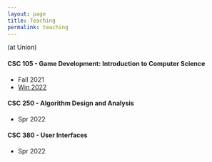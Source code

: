 ```yaml
---
layout: page
title: Teaching
permalink: teaching
---
```


<!-- <p class="message">
  Hey there! This page is included as an example. Feel free to customize it for your own use upon downloading. Carry on!
</p> -->

(at Union)

#### CSC 105 - Game Development: Introduction to Computer Science 
* Fall 2021 
* [Win 2022]()

#### CSC 250 - Algorithm Design and Analysis 
* Spr 2022

#### CSC 380 - User Interfaces 
* Spr 2022

<!-- * [Hyde](http://hyde.getpoole.com)
* [Lanyon](http://lanyon.getpoole.com)

Learn more and contribute on [GitHub](https://github.com/poole).

## Setup

Some fun facts about the setup of this project include:

* Built for [Jekyll](http://jekyllrb.com)
* Developed on GitHub and hosted for free on [GitHub Pages](https://pages.github.com)
* Coded with [Sublime Text 2](http://sublimetext.com), an amazing code editor
* Designed and developed while listening to music like [Blood Bros Trilogy](https://soundcloud.com/maddecent/sets/blood-bros-series)

Have questions or suggestions? Feel free to [open an issue on GitHub](https://github.com/poole/issues/new) or [ask me on Twitter](https://twitter.com/mdo).

Thanks for reading! -->
